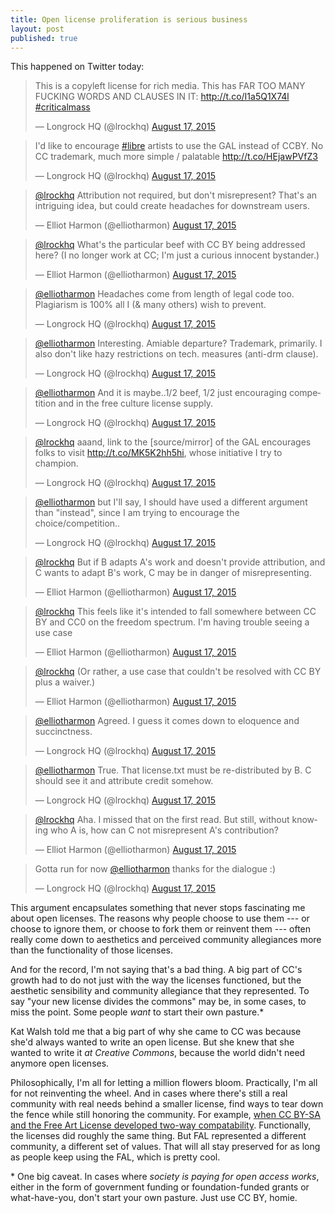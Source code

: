 ```yaml
---
title: Open license proliferation is serious business
layout: post
published: true
---
```


This happened on Twitter today:

<blockquote class="twitter-tweet" lang="en"><p lang="en" dir="ltr">This is a copyleft license for rich media. This has FAR TOO MANY FUCKING WORDS AND CLAUSES IN IT: <a href="http://t.co/I1a5Q1X74l">http://t.co/I1a5Q1X74l</a> <a href="https://twitter.com/hashtag/criticalmass?src=hash">#criticalmass</a></p>&mdash; Longrock HQ (@lrockhq) <a href="https://twitter.com/lrockhq/status/633341460780204032">August 17, 2015</a></blockquote>
<script async src="//platform.twitter.com/widgets.js" charset="utf-8"></script>

<blockquote class="twitter-tweet" lang="en"><p lang="en" dir="ltr">I&#39;d like to encourage <a href="https://twitter.com/hashtag/libre?src=hash">#libre</a> artists to use the GAL instead of CCBY. No CC trademark, much more simple / palatable <a href="http://t.co/HEjawPVfZ3">http://t.co/HEjawPVfZ3</a></p>&mdash; Longrock HQ (@lrockhq) <a href="https://twitter.com/lrockhq/status/633341908425703424">August 17, 2015</a></blockquote>
<script async src="//platform.twitter.com/widgets.js" charset="utf-8"></script>

<blockquote class="twitter-tweet" lang="en"><p lang="en" dir="ltr"><a href="https://twitter.com/lrockhq">@lrockhq</a> Attribution not required, but don&#39;t misrepresent? That&#39;s an intriguing idea, but could create headaches for downstream users.</p>&mdash; Elliot Harmon (@elliotharmon) <a href="https://twitter.com/elliotharmon/status/633343501179052032">August 17, 2015</a></blockquote>
<script async src="//platform.twitter.com/widgets.js" charset="utf-8"></script>

<blockquote class="twitter-tweet" lang="en"><p lang="en" dir="ltr"><a href="https://twitter.com/lrockhq">@lrockhq</a> What&#39;s the particular beef with CC BY being addressed here? (I no longer work at CC; I&#39;m just a curious innocent bystander.)</p>&mdash; Elliot Harmon (@elliotharmon) <a href="https://twitter.com/elliotharmon/status/633343646771744768">August 17, 2015</a></blockquote>
<script async src="//platform.twitter.com/widgets.js" charset="utf-8"></script>

<blockquote class="twitter-tweet" lang="en"><p lang="en" dir="ltr"><a href="https://twitter.com/elliotharmon">@elliotharmon</a> Headaches come from length of legal code too. Plagiarism is 100% all I (&amp; many others) wish to prevent.</p>&mdash; Longrock HQ (@lrockhq) <a href="https://twitter.com/lrockhq/status/633344248444665856">August 17, 2015</a></blockquote>
<script async src="//platform.twitter.com/widgets.js" charset="utf-8"></script>

<blockquote class="twitter-tweet" lang="en"><p lang="en" dir="ltr"><a href="https://twitter.com/elliotharmon">@elliotharmon</a> Interesting. Amiable departure? Trademark, primarily. I also don&#39;t like hazy restrictions on tech. measures (anti-drm clause).</p>&mdash; Longrock HQ (@lrockhq) <a href="https://twitter.com/lrockhq/status/633344713936863232">August 17, 2015</a></blockquote>
<script async src="//platform.twitter.com/widgets.js" charset="utf-8"></script>

<blockquote class="twitter-tweet" lang="en"><p lang="en" dir="ltr"><a href="https://twitter.com/elliotharmon">@elliotharmon</a> And it is maybe..1/2 beef, 1/2 just encouraging competition and in the free culture license supply.</p>&mdash; Longrock HQ (@lrockhq) <a href="https://twitter.com/lrockhq/status/633345125125517312">August 17, 2015</a></blockquote>
<script async src="//platform.twitter.com/widgets.js" charset="utf-8"></script>

<blockquote class="twitter-tweet" lang="en"><p lang="en" dir="ltr"><a href="https://twitter.com/lrockhq">@lrockhq</a> aaand, link to the [source/mirror] of the GAL encourages folks to visit <a href="http://t.co/MK5K2hh5hi">http://t.co/MK5K2hh5hi</a>, whose initiative I try to champion.</p>&mdash; Longrock HQ (@lrockhq) <a href="https://twitter.com/lrockhq/status/633345392663400449">August 17, 2015</a></blockquote>
<script async src="//platform.twitter.com/widgets.js" charset="utf-8"></script>

<blockquote class="twitter-tweet" lang="en"><p lang="en" dir="ltr"><a href="https://twitter.com/elliotharmon">@elliotharmon</a> but I&#39;ll say, I should have used a different argument than &quot;instead&quot;, since I am trying to encourage the choice/competition..</p>&mdash; Longrock HQ (@lrockhq) <a href="https://twitter.com/lrockhq/status/633345894927085568">August 17, 2015</a></blockquote>
<script async src="//platform.twitter.com/widgets.js" charset="utf-8"></script>

<blockquote class="twitter-tweet" lang="en"><p lang="en" dir="ltr"><a href="https://twitter.com/lrockhq">@lrockhq</a> But if B adapts A&#39;s work and doesn&#39;t provide attribution, and C wants to adapt B&#39;s work, C may be in danger of misrepresenting.</p>&mdash; Elliot Harmon (@elliotharmon) <a href="https://twitter.com/elliotharmon/status/633345997226160129">August 17, 2015</a></blockquote>
<script async src="//platform.twitter.com/widgets.js" charset="utf-8"></script>

<blockquote class="twitter-tweet" lang="en"><p lang="en" dir="ltr"><a href="https://twitter.com/lrockhq">@lrockhq</a> This feels like it&#39;s intended to fall somewhere between CC BY and CC0 on the freedom spectrum. I&#39;m having trouble seeing a use case</p>&mdash; Elliot Harmon (@elliotharmon) <a href="https://twitter.com/elliotharmon/status/633346260645253120">August 17, 2015</a></blockquote>
<script async src="//platform.twitter.com/widgets.js" charset="utf-8"></script>

<blockquote class="twitter-tweet" lang="en"><p lang="en" dir="ltr"><a href="https://twitter.com/lrockhq">@lrockhq</a> (Or rather, a use case that couldn&#39;t be resolved with CC BY plus a waiver.)</p>&mdash; Elliot Harmon (@elliotharmon) <a href="https://twitter.com/elliotharmon/status/633346527428108289">August 17, 2015</a></blockquote>
<script async src="//platform.twitter.com/widgets.js" charset="utf-8"></script>


<blockquote class="twitter-tweet" lang="en"><p lang="en" dir="ltr"><a href="https://twitter.com/elliotharmon">@elliotharmon</a> Agreed. I guess it comes down to eloquence and succinctness.</p>&mdash; Longrock HQ (@lrockhq) <a href="https://twitter.com/lrockhq/status/633347104514048000">August 17, 2015</a></blockquote>
<script async src="//platform.twitter.com/widgets.js" charset="utf-8"></script>

<blockquote class="twitter-tweet" lang="en"><p lang="en" dir="ltr"><a href="https://twitter.com/elliotharmon">@elliotharmon</a> True. That license.txt must be re-distributed by B. C should see it and attribute credit somehow.</p>&mdash; Longrock HQ (@lrockhq) <a href="https://twitter.com/lrockhq/status/633346546700914688">August 17, 2015</a></blockquote>
<script async src="//platform.twitter.com/widgets.js" charset="utf-8"></script>

<blockquote class="twitter-tweet" lang="en"><p lang="en" dir="ltr"><a href="https://twitter.com/lrockhq">@lrockhq</a> Aha. I missed that on the first read. But still, without knowing who A is, how can C not misrepresent A&#39;s contribution?</p>&mdash; Elliot Harmon (@elliotharmon) <a href="https://twitter.com/elliotharmon/status/633347010364465152">August 17, 2015</a></blockquote>
<script async src="//platform.twitter.com/widgets.js" charset="utf-8"></script>

<blockquote class="twitter-tweet" lang="en"><p lang="en" dir="ltr">Gotta run for now <a href="https://twitter.com/elliotharmon">@elliotharmon</a> thanks for the dialogue :)</p>&mdash; Longrock HQ (@lrockhq) <a href="https://twitter.com/lrockhq/status/633347792958676992">August 17, 2015</a></blockquote>
<script async src="//platform.twitter.com/widgets.js" charset="utf-8"></script>

This argument encapsulates something that never stops fascinating me about open licenses. The reasons why people choose to use them --- or choose to ignore them, or choose to fork them or reinvent them --- often really come down to aesthetics and perceived community allegiances more than the functionality of those licenses.

And for the record, I'm not saying that's a bad thing. A big part of CC's growth had to do not just with the way the licenses functioned, but the aesthetic sensibility and community allegiance that they represented. To say "your new license divides the commons" may be, in some cases, to miss the point. Some people *want* to start their own pasture.\*

Kat Walsh told me that a big part of why she came to CC was because she'd always wanted to write an open license. But she knew that she wanted to write it *at Creative Commons*, because the world didn't need anymore open licenses.

Philosophically, I'm all for letting a million flowers bloom. Practically, I'm all for not reinventing the wheel. And in cases where there's still a real community with real needs behind a smaller license, find ways to tear down the fence while still honoring the community. For example, [when CC BY-SA and the Free Art License developed two-way compatability](http://creativecommons.org/weblog/entry/44030). Functionally, the licenses did roughly the same thing. But FAL represented a different community, a different set of values. That will all stay preserved for as long as people keep using the FAL, which is pretty cool.

\* One big caveat. In cases where *society is paying for open access works*, either in the form of government funding or foundation-funded grants or what-have-you, don't start your own pasture. Just use CC BY, homie.
